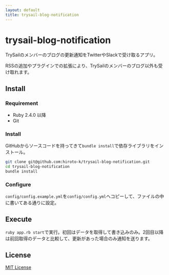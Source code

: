 ```yaml
---
layout: default
title: trysail-blog-notification
---
```


# trysail-blog-notification

TrySailのメンバーのブログの更新通知をTwitterやSlackで受け取るアプリ。

RSSの追加やプラグインでの拡張により、TrySailのメンバーのブログ以外も受け取れます。

## Install

### Requirement

- Ruby 2.4.0 以降
- Git

### Install

GitHubからソースコードを持ってきて``bundle install``で依存ライブラリをインストール。

```sh
git clone git@github.com:hiroto-k/trysail-blog-notification.git
cd trysail-blog-notification
bundle install
```

### Configure

``config/config.example.yml``を``config/config.yml``へコピーして、ファイルの中に書いてある通りに設定。

## Execute

``ruby app.rb start``で実行。初回はデータを取得して書き込みのみ。2回目以降は前回取得のデータと比較して、更新があった場合のみ通知を送ります。

## License

[MIT License](https://github.com/hiroto-k/trysail-blog-notification/blob/master/LICENSE "MIT License")